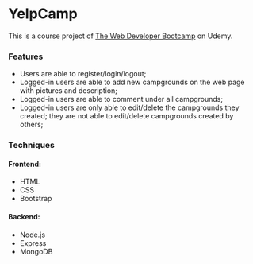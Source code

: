 # YelpCamp

This is a course project of [The Web Developer Bootcamp](https://www.udemy.com/course/the-web-developer-bootcamp/) on Udemy.

### Features
- Users are able to register/login/logout;
- Logged-in users are able to add new campgrounds on the web page with pictures and description;
- Logged-in users are able to comment under all campgrounds;
- Logged-in users are only able to edit/delete the campgrounds they created; they are not able to edit/delete campgrounds created by others;

### Techniques
#### Frontend:
- HTML
- CSS
- Bootstrap

#### Backend:
- Node.js
- Express
- MongoDB

